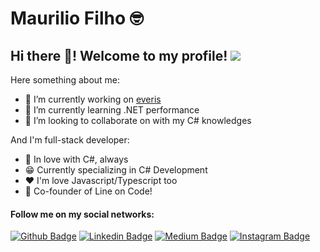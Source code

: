 # Maurilio Filho 🤓

## Hi there 👋! Welcome to my profile! ![](https://komarev.com/ghpvc/?username=mauriliofilho&style=flat-square)

Here something about me:

- 🔭 I’m currently working on [everis](htts://everis.com)
- 🌱 I’m currently learning .NET performance
- 👯 I’m looking to collaborate on with my C# knowledges

And I'm full-stack developer:
 - 💜 In love with C#, always
 - 😁 Currently specializing in C# Development
 - ❤️ I'm love Javascript/Typescript too
 - 🚀 Co-founder of Line on Code!

#### Follow me on my social networks:
[![Github Badge](https://img.shields.io/badge/-Github-000?style=flat-square&logo=Github&logoColor=white&link=https://github.com/mauriliofilho)](https://github.com/mauriliofilho)
[![Linkedin Badge](https://img.shields.io/badge/-LinkedIn-blue?style=flat-square&logo=Linkedin&logoColor=white&link=https://www.linkedin.com/in/mauriliofilho/)](https://www.linkedin.com/in/mauriliofilho/)
[![Medium Badge](https://img.shields.io/badge/-Medium-000000?style=flat-square&labelColor=000000&logo=medium&logoColor=white&link=https://medium.com/@mauriliofilho)](https://medium.com/@mauriliofilho)
[![Instagram Badge](https://img.shields.io/badge/-Instagram-C13584?style=flat-square&labelColor=C13584&logo=instagram&logoColor=white&link=https://www.instagram.com/mauriliobsfilho/)](https://www.instagram.com/mauriliobsfilho/)
